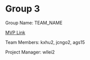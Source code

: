 # Group 3
Group Name: TEAM_NAME

[MVP Link](https://docs.google.com/document/d/1xJO01AFZFttQtqiHmHdxW5RcTaI7HjnI/edit?usp=drivesdk&ouid=104942203503972495373&rtpof=true&sd=true)

Team Members: kxhu2, jcngo2, ags15

Project Manager: wllei2
